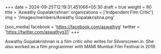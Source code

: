 +++
date = 2024-09-25T12:19:31.451066+05:30
draft = true
weight = 80
title = 'Aswathy Gopalakrishnan'
organizations = ['Indpendent Film Critic']
img = '/images/members/Aswathy Gopalakrishna.png'

[soc_media]
facebook = 'https://facebook.com/aswathyg'
twitter = 'https://twitter.com/aswathyg31'
+++

Aswathy Gopalakrishnan is a film critic who writes for Silverscreen.in. She also worked as a film programmer with MAMI Mumbai Film Festival in 2019.
